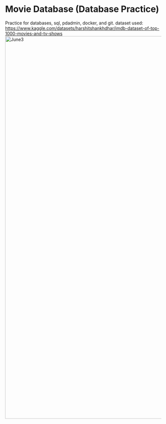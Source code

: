 # Movie Database (Database Practice)
Practice for databases, sql, pdadmin, docker, and git.
dataset used: https://www.kaggle.com/datasets/harshitshankhdhar/imdb-dataset-of-top-1000-movies-and-tv-shows 
<img width="1230" alt="June3" src="https://github.com/orangepulpsucks/MovieDatabasePrac/assets/42681894/f113a78f-a1a6-4116-b764-fa725d77e1cf">
